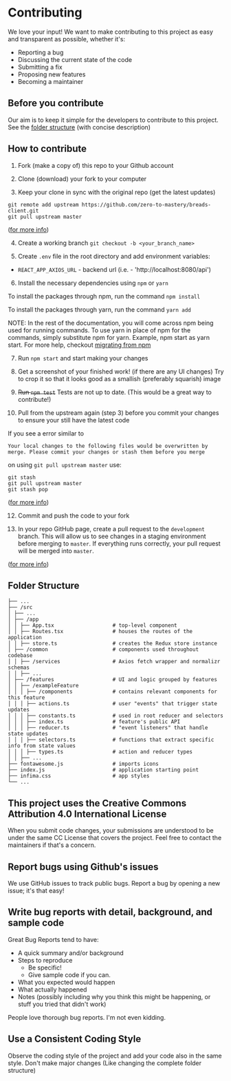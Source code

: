 # Contributing

We love your input! We want to make contributing to this project as easy and transparent as possible, whether it's:

- Reporting a bug
- Discussing the current state of the code
- Submitting a fix
- Proposing new features
- Becoming a maintainer

## Before you contribute

Our aim is to keep it simple for the developers to contribute to this project. See the [folder structure](https://github.com/zero-to-mastery/breads-client/blob/master/CONTRIBUTING.md#folder-structure) (with concise description)

## How to contribute

1. Fork (make a copy of) this repo to your Github account

2. Clone (download) your fork to your computer

3. Keep your clone in sync with the original repo (get the latest updates)

```
git remote add upstream https://github.com/zero-to-mastery/breads-client.git
git pull upstream master
```
([for more info](https://www.freecodecamp.org/news/how-to-sync-your-fork-with-the-original-git-repository/))

4. Create a working branch `git checkout -b <your_branch_name>`

5. Create `.env` file  in the root directory and add environment variables:

- `REACT_APP_AXIOS_URL` - backend url (i.e. - 'http://localhost:8080/api')

6. Install the necessary dependencies using `npm` or `yarn`

To install the packages through npm, run the command `npm install`

To install the packages through yarn, run the command `yarn add`

NOTE: In the rest of the documentation, you will come across npm being used for running commands. To use yarn in place of npm for the commands, simply substitute npm for yarn. Example, npm start as yarn start. For more help, checkout [migrating from npm](https://classic.yarnpkg.com/en/docs/migrating-from-npm/)

7. Run `npm start` and start making your changes

8. Get a screenshot of your finished work! (if there are any UI changes) Try to crop it so that it looks good as a smallish (preferably squarish) image

9. ~~Run `npm test`~~ Tests are not up to date. (This would be a great way to contribute!)

10. Pull from the upstream again (step 3) before you commit your changes to ensure your still have the latest code

If you see a error similar to

`Your local changes to the following files would be overwritten by merge. Please commit your changes or stash them before you merge`

on using `git pull upstream master` use:

```
git stash
git pull upstream master
git stash pop
```

([for more info](https://bluecast.tech/blog/git-stash/))

12. Commit and push the code to your fork

13. In your repo GitHub page, create a pull request to the `development` branch. This will allow us to see changes in a staging environment before merging to `master`. If everything runs correctly, your pull request will be merged into `master`.

([for more info](https://www.atlassian.com/git/tutorials/comparing-workflows/forking-workflow))

## Folder Structure

```
├── ...                 
├── /src
│ ├── ...
│ ├── /app
│ │ ├── App.tsx                   # top-level component
│ │ ├── Routes.tsx                # houses the routes of the application
│ │ ├── store.ts                  # creates the Redux store instance
│ ├── /common                     # components used throughout codebase
│ │ ├── /services                 # Axios fetch wrapper and normalizr schemas
│ │ ├── ...
│ ├── /features                   # UI and logic grouped by features
│ │ ├── /exampleFeature
│ │ │ ├── /components             # contains relevant components for this feature
│ │ │ ├── actions.ts              # user "events" that trigger state updates
│ │ │ ├── constants.ts            # used in root reducer and selectors
│ │ │ ├── index.ts                # feature's public API
│ │ │ ├── reducer.ts              # "event listeners" that handle state updates
│ │ │ ├── selectors.ts            # functions that extract specific info from state values
│ │ │ ├── types.ts                # action and reducer types
│ │ ├── ...
├── fontawesome.js                # imports icons
├── index.js                      # application starting point
├── infima.css                    # app styles
└── ...
```

## This project uses the  Creative Commons Attribution 4.0 International License

When you submit code changes, your submissions are understood to be under the same CC License that covers the project. Feel free to contact the maintainers if that's a concern.

## Report bugs using Github's issues

We use GitHub issues to track public bugs. Report a bug by opening a new issue; it's that easy!

## Write bug reports with detail, background, and sample code

Great Bug Reports tend to have:

- A quick summary and/or background
- Steps to reproduce
  - Be specific!
  - Give sample code if you can.
- What you expected would happen
- What actually happened
- Notes (possibly including why you think this might be happening, or stuff you tried that didn't work)

People love thorough bug reports. I'm not even kidding.

## Use a Consistent Coding Style
Observe the coding style of the project and add your code also in the same style. Don't make major changes (Like changing the complete folder structure)
